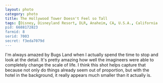 ```yaml
---
layout: photo
category: photo
title: The Hollywood Tower Doesn't Feel so Tall
tags: [Disney, Disneyland Resort, DLR, Anaheim, CA, U.S.A., California Adventure, DCA, Bug's Land, Bugs Life, Tower of Terror, Canon 7D, HDR, night, Hollywood Tower Hotel, hose, leaves, water, Canon, Michael Ball, cycomachead, 7D]
pid: 6688172823
farmid: 8
serid: 7003
secret: f3eda7079d
---
```



I'm always amazed by Bugs Land when I actually spend the time to stop and look at the detail. It's pretty amazing how well the imagineers were able to completely change the scale of life. I think this shot helps capture that because not only do things already seem out of proportion, but with the hotel in the background, it really appears much smaller than it actually is.
